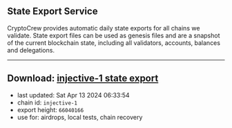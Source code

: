 ## State Export Service
CryptoCrew provides automatic daily state exports for all chains we validate. State export files can be used as genesis files and are a snapshot of the current blockchain state, including all validators, accounts, balances and delegations.

---
**Download: [injective-1 state export](https://dl-eu2.ccvalidators.com/SERVICE/injective/injective-1_export_66040166.json)**
---

- last updated: Sat Apr 13 2024 06:33:54
- chain id: `injective-1`
- export height: `66040166`
- use for: airdrops, local tests, chain recovery
